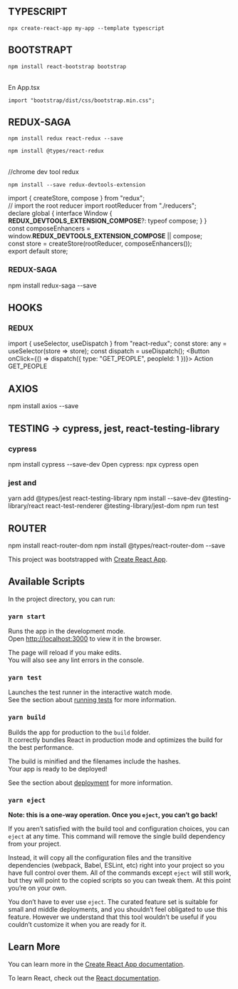 ## TYPESCRIPT

`npx create-react-app my-app --template typescript`

## BOOTSTRAPT

`npm install react-bootstrap bootstrap`

<br />
En App.tsx

`import "bootstrap/dist/css/bootstrap.min.css";`

## REDUX-SAGA

`npm install redux react-redux --save`

`npm install @types/react-redux`

<br />
//chrome dev tool redux

`npm install --save redux-devtools-extension`

import { createStore, compose } from "redux";
<br />
// import the root reducer
import rootReducer from "./reducers";
<br />
declare global {
interface Window {
**REDUX_DEVTOOLS_EXTENSION_COMPOSE**?: typeof compose;
}
}
<br />
const composeEnhancers = window.**REDUX_DEVTOOLS_EXTENSION_COMPOSE** || compose;
<br />
const store = createStore(rootReducer, composeEnhancers());
<br />
export default store;

### REDUX-SAGA

npm install redux-saga --save

## HOOKS

### REDUX

import { useSelector, useDispatch } from "react-redux";
const store: any = useSelector(store => store);
const dispatch = useDispatch();
<Button onClick={() => dispatch({ type: "GET_PEOPLE", peopleId: 1 })}>
Action GET_PEOPLE
</Button>

## AXIOS

npm install axios --save

## TESTING -> cypress, jest, react-testing-library

### cypress

npm install cypress --save-dev
Open cypress: npx cypress open

### jest and

yarn add @types/jest react-testing-library
npm install --save-dev @testing-library/react react-test-renderer @testing-library/jest-dom
npm run test

## ROUTER

npm install react-router-dom
npm install @types/react-router-dom --save

This project was bootstrapped with [Create React App](https://github.com/facebook/create-react-app).

## Available Scripts

In the project directory, you can run:

### `yarn start`

Runs the app in the development mode.<br />
Open [http://localhost:3000](http://localhost:3000) to view it in the browser.

The page will reload if you make edits.<br />
You will also see any lint errors in the console.

### `yarn test`

Launches the test runner in the interactive watch mode.<br />
See the section about [running tests](https://facebook.github.io/create-react-app/docs/running-tests) for more information.

### `yarn build`

Builds the app for production to the `build` folder.<br />
It correctly bundles React in production mode and optimizes the build for the best performance.

The build is minified and the filenames include the hashes.<br />
Your app is ready to be deployed!

See the section about [deployment](https://facebook.github.io/create-react-app/docs/deployment) for more information.

### `yarn eject`

**Note: this is a one-way operation. Once you `eject`, you can’t go back!**

If you aren’t satisfied with the build tool and configuration choices, you can `eject` at any time. This command will remove the single build dependency from your project.

Instead, it will copy all the configuration files and the transitive dependencies (webpack, Babel, ESLint, etc) right into your project so you have full control over them. All of the commands except `eject` will still work, but they will point to the copied scripts so you can tweak them. At this point you’re on your own.

You don’t have to ever use `eject`. The curated feature set is suitable for small and middle deployments, and you shouldn’t feel obligated to use this feature. However we understand that this tool wouldn’t be useful if you couldn’t customize it when you are ready for it.

## Learn More

You can learn more in the [Create React App documentation](https://facebook.github.io/create-react-app/docs/getting-started).

To learn React, check out the [React documentation](https://reactjs.org/).
